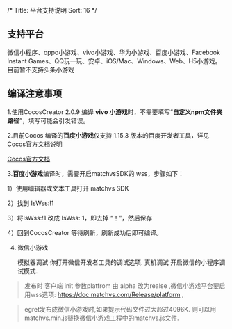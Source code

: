 /*
Title: 平台支持说明
Sort: 16
*/

## 支持平台

微信小程序、oppo小游戏、vivo小游戏、华为小游戏、百度小游戏、Facebook Instant Games、QQ玩一玩、安卓、iOS/Mac、Windows、Web、H5小游戏。
目前暂不支持头条小游戏

## 编译注意事项

1.使用CocosCreator 2.0.9 编译 **vivo 小游戏**时，不需要填写“**自定义npm文件夹路径**”，填写可能会引发错误。

2.目前Cocos 编译的**百度小游戏**仅支持 1.15.3 版本的百度开发者工具，详见Cocos官方文档说明

[Cocos官方文档](https://docs.cocos.com/creator/manual/zh/publish/publish-baidugame.html)

3.**百度小游戏**编译时，需要开启matchvsSDK的 wss，步骤如下：

1）使用编辑器或文本工具打开 matchvs SDK

2）找到  IsWss:!1

3）将IsWss:!1 改成 IsWss: 1，即去掉 “！”，然后保存

4）回到CocosCreator 等待刷新，刷新成功后即可编译。

4. 微信小游戏

    模拟器调试 你打开微信开发者工具的调试选项.
    真机调试  开启微信的小程序调试模式.
    
    
> 发布时 客户端 init 参数platfrom 由 alpha 改为realse ,微信小游戏平台要启用wss选项: https://doc.matchvs.com/Release/platform ,

> egret发布成微信小游戏时,如果提示代码文件过大超过4096K. 则可以用matchvs.min.js替换微信小游戏工程中的matchvs.js文件. 
